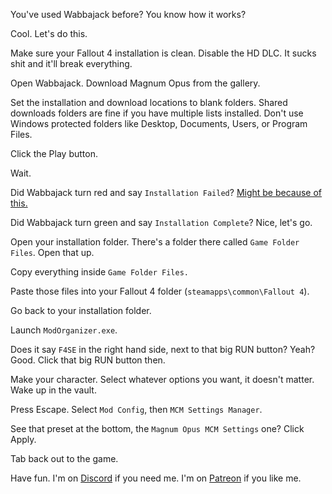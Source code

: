 You've used Wabbajack before? You know how it works?

Cool. Let's do this.

Make sure your Fallout 4 installation is clean. Disable the HD DLC. It sucks shit and it'll break everything.  

Open Wabbajack. Download Magnum Opus from the gallery.

Set the installation and download locations to blank folders. Shared downloads folders are fine if you have multiple lists installed. Don't use Windows protected folders like Desktop, Documents, Users, or Program Files.

Click the Play button.

Wait.

Did Wabbajack turn red and say `Installation Failed`? [Might be because of this.](https://github.com/LivelyDismay/Learn-To-Mod/blob/main/wabbajack-stuff/Opus-Readme-Long.md#problems-with-wabbajack)

Did Wabbajack turn green and say `Installation Complete`? Nice, let's go.

Open your installation folder. There's a folder there called `Game Folder Files`. Open that up.

Copy everything inside `Game Folder Files.`

Paste those files into your Fallout 4 folder (`steamapps\common\Fallout 4`).

Go back to your installation folder.

Launch `ModOrganizer.exe`.

Does it say `F4SE` in the right hand side, next to that big RUN button? Yeah? Good. Click that big RUN button then.

Make your character. Select whatever options you want, it doesn't matter. Wake up in the vault.

Press Escape. Select `Mod Config`, then `MCM Settings Manager`.

See that preset at the bottom, the `Magnum Opus MCM Settings` one? Click Apply.

Tab back out to the game.

Have fun. I'm on [Discord](https://discord.gg/yABEjwB) if you need me. I'm on [Patreon](https://www.patreon.com/nicholasjae) if you like me.
